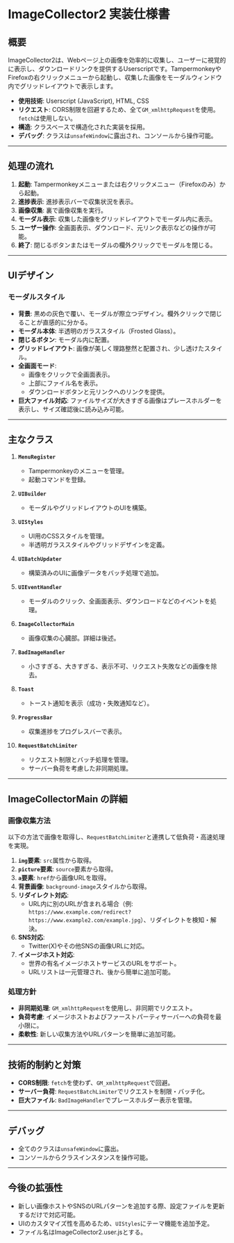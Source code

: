 # ImageCollector2 実装仕様書

## 概要
ImageCollector2は、Webページ上の画像を効率的に収集し、ユーザーに視覚的に表示し、ダウンロードリンクを提供するUserscriptです。TampermonkeyやFirefoxの右クリックメニューから起動し、収集した画像をモーダルウィンドウ内でグリッドレイアウトで表示します。

- **使用技術**: Userscript (JavaScript), HTML, CSS
- **リクエスト**: CORS制限を回避するため、全て`GM_xmlhttpRequest`を使用。`fetch`は使用しない。
- **構造**: クラスベースで構造化された実装を採用。
- **デバッグ**: クラスは`unsafeWindow`に露出され、コンソールから操作可能。

---

## 処理の流れ
1. **起動**: Tampermonkeyメニューまたは右クリックメニュー（Firefoxのみ）から起動。
2. **進捗表示**: 進捗表示バーで収集状況を表示。
3. **画像収集**: 裏で画像収集を実行。
4. **モーダル表示**: 収集した画像をグリッドレイアウトでモーダル内に表示。
5. **ユーザー操作**: 全画面表示、ダウンロード、元リンク表示などの操作が可能。
6. **終了**: 閉じるボタンまたはモーダルの欄外クリックでモーダルを閉じる。

---

## UIデザイン
### モーダルスタイル
- **背景**: 黒めの灰色で覆い、モーダルが際立つデザイン。欄外クリックで閉じることが直感的に分かる。
- **モーダル本体**: 半透明のガラススタイル（Frosted Glass）。
- **閉じるボタン**: モーダル内に配置。
- **グリッドレイアウト**: 画像が美しく理路整然と配置され、少し透けたスタイル。
- **全画面モード**:
  - 画像をクリックで全画面表示。
  - 上部にファイル名を表示。
  - ダウンロードボタンと元リンクへのリンクを提供。
- **巨大ファイル対応**: ファイルサイズが大きすぎる画像はプレースホルダーを表示し、サイズ確認後に読み込み可能。

---

## 主なクラス
1. **`MenuRegister`**
   - Tampermonkeyのメニューを管理。
   - 起動コマンドを登録。

2. **`UIBuilder`**
   - モーダルやグリッドレイアウトのUIを構築。

3. **`UIStyles`**
   - UI用のCSSスタイルを管理。
   - 半透明ガラススタイルやグリッドデザインを定義。

4. **`UIBatchUpdater`**
   - 構築済みのUIに画像データをバッチ処理で追加。

5. **`UIEventHandler`**
   - モーダルのクリック、全画面表示、ダウンロードなどのイベントを処理。

6. **`ImageCollectorMain`**
   - 画像収集の心臓部。詳細は後述。

7. **`BadImageHandler`**
   - 小さすぎる、大きすぎる、表示不可、リクエスト失敗などの画像を除去。

8. **`Toast`**
   - トースト通知を表示（成功・失敗通知など）。

9. **`ProgressBar`**
   - 収集進捗をプログレスバーで表示。

10. **`RequestBatchLimiter`**
    - リクエスト制限とバッチ処理を管理。
    - サーバー負荷を考慮した非同期処理。

---

## ImageCollectorMain の詳細
### 画像収集方法
以下の方法で画像を取得し、`RequestBatchLimiter`と連携して低負荷・高速処理を実現。
1. **`img`要素**: `src`属性から取得。
2. **`picture`要素**: `source`要素から取得。
3. **`a`要素**: `href`から画像URLを取得。
4. **背景画像**: `background-image`スタイルから取得。
5. **リダイレクト対応**:
   - URL内に別のURLが含まれる場合（例: `https://www.example.com/redirect?https://www.example2.com/example.jpg`）、リダイレクトを検知・解決。
6. **SNS対応**:
   - Twitter(X)やその他SNSの画像URLに対応。
7. **イメージホスト対応**:
   - 世界の有名イメージホストサービスのURLをサポート。
   - URLリストは一元管理され、後から簡単に追加可能。

### 処理方針
- **非同期処理**: `GM_xmlhttpRequest`を使用し、非同期でリクエスト。
- **負荷考慮**: イメージホストおよびファーストパーティサーバーへの負荷を最小限に。
- **柔軟性**: 新しい収集方法やURLパターンを簡単に追加可能。

---

## 技術的制約と対策
- **CORS制限**: `fetch`を使わず、`GM_xmlhttpRequest`で回避。
- **サーバー負荷**: `RequestBatchLimiter`でリクエストを制限・バッチ化。
- **巨大ファイル**: `BadImageHandler`でプレースホルダー表示を管理。

---

## デバッグ
- 全てのクラスは`unsafeWindow`に露出。
- コンソールからクラスインスタンスを操作可能。

---

## 今後の拡張性
- 新しい画像ホストやSNSのURLパターンを追加する際、設定ファイルを更新するだけで対応可能。
- UIのカスタマイズ性を高めるため、`UIStyles`にテーマ機能を追加予定。
- ファイル名はImageCollector2.user.jsとする。
